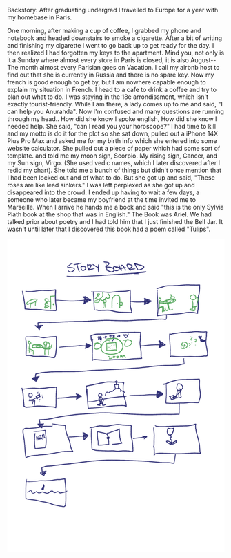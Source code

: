 Backstory:
After graduating undergrad I travelled to Europe for a year with my homebase in Paris.

One morning, after making a cup of coffee, I grabbed my phone and notebook and headed downstairs to smoke a cigarette.
After a bit of writing and finishing my cigarette I went to go back up to get ready for the day.
I then realized I had forgotten my keys to the apartment.
Mind you, not only is it a Sunday where almost every store in Paris is closed, it is also August-- The month almost every Parisian goes on Vacation.
I call my airbnb host to find out that she is currently in Russia and there is no spare key.
Now my french is good enough to get by, but I am nowhere capable enough to explain my situation in French. 
I head to a cafe to drink a coffee and try to plan out what to do. I was staying in the 18e arrondissment, which isn't exactly tourist-friendly.
While I am there, a lady comes up to me and said, "I can help you Anurahda".
Now I'm confused and many questions are running through my head.. How did she know I spoke english, How did she know I needed help.
She said, "can I read you your horoscope?" I had time to kill and my motto is do it for the plot so she sat down, pulled out a iPhone 14X Plus Pro Max and asked me for my birth info which she entered into some website calculator.
She pulled out a piece of paper which had some sort of template. and told me my moon sign, Scorpio. My rising sign, Cancer, and my Sun sign, Virgo. (She used vedic names, which I later discovered after I redid my chart). She told me a bunch of things but didn't once mention that I had been locked out and of what to do. But she got up and said, "These roses are like lead sinkers."
I was left perplexed as she got up and disappeared into the crowd. I ended up having to wait a few days, a someone who later became my boyfriend at the time invited me to Marseille. When I arrive he hands me a book and said "this is the only Sylvia Plath book at the shop that was in English." The Book was Ariel.
We had talked prior about poetry and I had told him that I just finished the Bell Jar. It wasn't until later that I discovered this book had a poem called "Tulips".

![Storyboard](Untitled_Artwork.png)